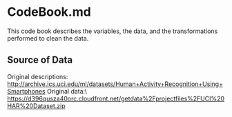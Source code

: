 CodeBook.md
===========
This code book describes the variables, the data, and the transformations performed to clean the data.

Source of Data
--------------
Original descriptions:
http://archive.ics.uci.edu/ml/datasets/Human+Activity+Recognition+Using+Smartphones
Original data:\\
https://d396qusza40orc.cloudfront.net/getdata%2Fprojectfiles%2FUCI%20HAR%20Dataset.zip 
